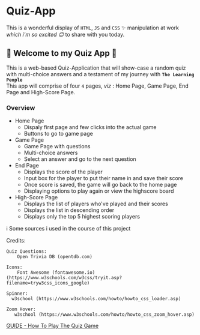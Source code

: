 # Quiz-App


This is a wonderful display of `HTML`, `JS` and `CSS` :sparkles: manipulation at work <br>
*which i'm so excited :blush:* to share with you today.

## :tulip: Welcome to my Quiz App :tulip:

This is a web-based Quiz-Application that will show-case a random quiz with multi-choice answers and a testament of my journey with **`The Learning People`**<br>
This app will comprise of four `4` pages, *viz* : Home Page, Game Page, End Page and High-Score Page.

### Overview

* Home Page
  * Dispaly first page and few clicks into the actual game
  * Buttons to go to game page
* Game Page
  * Game Page with questions
  * Multi-choice answers
  * Select an answer and go to the next question
* End Page
  * Displays the score of the player
  * Input box for the player to put their name in and save their score
  * Once score is saved, the game will go back to the home page
  * Displaying options to play again or view the highscore board
* High-Score Page
  * Displays the list of players who've played and their scores
  * Displays the list in descending order
  * Displays only the top 5 highest scoring players

:information_source: Some sources i used in the course of this project

Credits:

	Quiz Questions:
		Open Trivia DB (opentdb.com)

	Icons:
		Font Awesome (fontawesome.io) (https://www.w3schools.com/w3css/tryit.asp?filename=tryw3css_icons_google)

	Spinner:
	  w3school (https://www.w3schools.com/howto/howto_css_loader.asp)

	Zoom Hover:
	   w3school (https://www.w3schools.com/howto/howto_css_zoom_hover.asp)

	
 [GUIDE - How To Play The Quiz Game](/game-guide/instructions.txt)
